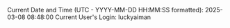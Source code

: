 Current Date and Time (UTC - YYYY-MM-DD HH:MM:SS formatted): 2025-03-08 08:48:00
Current User's Login: luckyaiman
